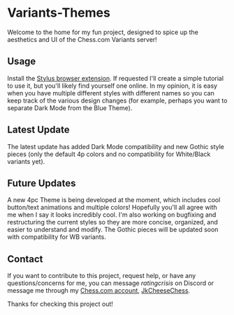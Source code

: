 # Variants-Themes
Welcome to the home for my fun project, designed to spice up the aesthetics and UI of the Chess.com Variants server!

## Usage
Install the [Stylus browser extension](https://chromewebstore.google.com/detail/stylus/clngdbkpkpeebahjckkjfobafhncgmne?hl=en&pli=1). If requested I'll create a simple tutorial to use it, but you'll likely find yourself one online. In my opinion, it is easy when you have multiple different styles with different names so you can keep track of the various design changes (for example, perhaps you want to separate Dark Mode from the Blue Theme).

## Latest Update
The latest update has added Dark Mode compatibility and new Gothic style pieces (only the default 4p colors and no compatibility for White/Black variants yet).

## Future Updates
A new 4pc Theme is being developed at the moment, which includes cool button/text animations and multiple colors! Hopefully you'll all agree with me when I say it looks incredibly cool. I'm also working on bugfixing and restructuring the current styles so they are more concise, organized, and easier to understand and modify. The Gothic pieces will be updated soon with compatibility for WB variants.

## Contact
If you want to contribute to this project, request help, or have any questions/concerns for me, you can message *ratingcrisis* on Discord or message me through my <u>Chess.com account</u>, [JkCheeseChess](https://www.chess.com/member/JkCheeseChess).

Thanks for checking this project out!
